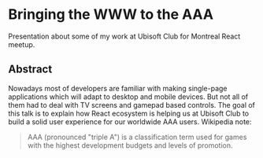 # Bringing the WWW to the AAA
Presentation about some of my work at Ubisoft Club for Montreal React meetup. 

## Abstract

Nowadays most of developers are familiar with making single-page applications which will adapt to desktop and mobile devices. But not all of them had to deal with TV screens and gamepad based controls. The goal of this talk is to explain how React ecosystem is helping us at Ubisoft Club to build a solid user experience for our worldwide AAA users. Wikipedia note:
> AAA (pronounced "triple A") is a classification term used for games with the highest development budgets and levels of promotion.
